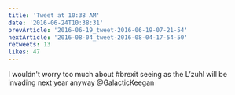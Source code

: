 ```yaml
---
title: 'Tweet at 10:38 AM'
date: '2016-06-24T10:38:31'
prevArticle: '2016-06-19_tweet-2016-06-19-07-21-54'
nextArticle: '2016-08-04_tweet-2016-08-04-17-54-50'
retweets: 13
likes: 47
---
```

I wouldn't worry too much about #brexit seeing as the L’zuhl will be invading next year anyway @GalacticKeegan